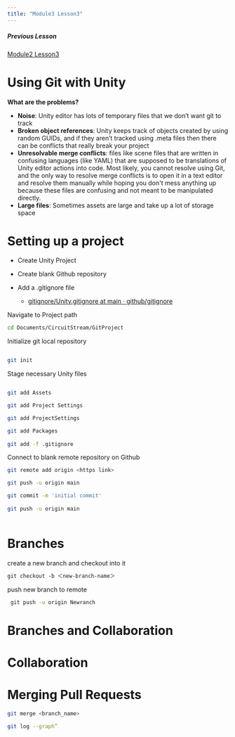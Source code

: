 ```yaml
---
title: "Module3 Lesson3"
---
```

##### Previous Lesson
[Module2 Lesson3](Module3%20Lesson1.md)


# Using Git with Unity

**What are the problems?**

-   **Noise**: Unity editor has lots of temporary files that we don’t want git to track
-   **Broken object references**: Unity keeps track of objects created by using random GUIDs, and if they aren’t tracked using .meta files then there can be conflicts that really break your project
-   **Unresolvable merge conflicts**: files like scene files that are written in confusing languages (like YAML) that are supposed to be translations of Unity editor actions into code. Most likely, you cannot resolve using Git, and the only way to resolve merge conflicts is to open it in a text editor and resolve them manually while hoping you don't mess anything up because these files are confusing and not meant to be manipulated directly.
-   **Large files**: Sometimes assets are large and take up a lot of storage space



# Setting up a project

- Create Unity Project 

- Create blank Github repository

- Add a .gitignore file 
	- [gitignore/Unity.gitignore at main · github/gitignore](https://github.com/github/gitignore/blob/main/Unity.gitignore)

Navigate to  Project path
```bash
cd Documents/CircuitStream/GitProject
```


Initialize  git local repository
```bash

git init
```


Stage necessary  Unity files 
```bash

git add Assets

git add Project Settings

git add ProjectSettings

git add Packages 
 
git add -f .gitignore
```

Connect to blank remote repository on Github 
``` bash 
git remote add origin <https link>

git push -u origin main

git commit -m 'initial commit'
   
git push -u origin main
   

```

# Branches

create a new branch and checkout into it 
```bash
git checkout -b ＜new-branch-name＞
```

push new branch to remote
```bash
 git push -u origin Newranch
```


# Branches and Collaboration


# Collaboration

# Merging Pull Requests


```bash
git merge <branch_name>

git log --graph”
```

